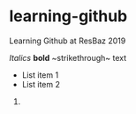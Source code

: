 # learning-github
Learning Github at ResBaz 2019

*Italics* **bold** ~strikethrough~ text

* List item 1
* List item 2

1. 
